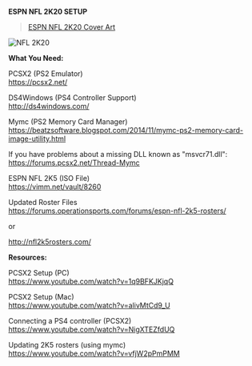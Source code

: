 <b>ESPN NFL 2K20 SETUP</b>

<blockquote class="imgur-embed-pub" lang="en" data-id="a/ircOQVO"><a href="//imgur.com/a/ircOQVO">ESPN NFL 2K20 Cover Art</a></blockquote>

<img src="https://imgur.com/a/ircOQVO#3CTSLxm" alt="NFL 2K20"/>

<b>What You Need:</b>

PCSX2 (PS2 Emulator)<br>
https://pcsx2.net/

DS4Windows (PS4 Controller Support)<br>
http://ds4windows.com/

Mymc (PS2 Memory Card Manager)<br>
https://beatzsoftware.blogspot.com/2014/11/mymc-ps2-memory-card-image-utility.html

If you have problems about a missing DLL known as "msvcr71.dll":<br>
https://forums.pcsx2.net/Thread-Mymc

ESPN NFL 2K5 (ISO File)<br>
https://vimm.net/vault/8260

Updated Roster Files<br>
https://forums.operationsports.com/forums/espn-nfl-2k5-rosters/<br>

or<br>

http://nfl2k5rosters.com/<br>

<b>Resources:</b>

PCSX2 Setup (PC)<br>
https://www.youtube.com/watch?v=1q9BFKJKjqQ

PCSX2 Setup (Mac)<br>
https://www.youtube.com/watch?v=alivMtCd9_U

Connecting a PS4 controller (PCSX2)<br>
https://www.youtube.com/watch?v=NigXTEZfdUQ

Updating 2K5 rosters (using mymc)<br>
https://www.youtube.com/watch?v=vfjW2pPmPMM
